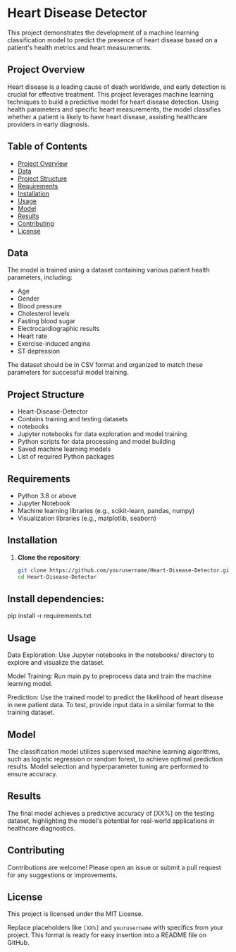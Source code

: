 # Heart Disease Detector

This project demonstrates the development of a machine learning classification model to predict the presence of heart disease based on a patient's health metrics and heart measurements.

## Project Overview

Heart disease is a leading cause of death worldwide, and early detection is crucial for effective treatment. This project leverages machine learning techniques to build a predictive model for heart disease detection. Using health parameters and specific heart measurements, the model classifies whether a patient is likely to have heart disease, assisting healthcare providers in early diagnosis.

## Table of Contents

- [Project Overview](#project-overview)
- [Data](#data)
- [Project Structure](#project-structure)
- [Requirements](#requirements)
- [Installation](#installation)
- [Usage](#usage)
- [Model](#model)
- [Results](#results)
- [Contributing](#contributing)
- [License](#license)

## Data

The model is trained using a dataset containing various patient health parameters, including:

- Age
- Gender
- Blood pressure
- Cholesterol levels
- Fasting blood sugar
- Electrocardiographic results
- Heart rate
- Exercise-induced angina
- ST depression

The dataset should be in CSV format and organized to match these parameters for successful model training.

## Project Structure

- Heart-Disease-Detector
- Contains training and testing datasets 
- notebooks
- Jupyter notebooks for data exploration and model training
- Python scripts for data processing and model building 
- Saved machine learning models
- List of required Python packages


## Requirements

- Python 3.8 or above
- Jupyter Notebook
- Machine learning libraries (e.g., scikit-learn, pandas, numpy)
- Visualization libraries (e.g., matplotlib, seaborn)

## Installation

1. **Clone the repository**:
   ```bash
   git clone https://github.com/yourusername/Heart-Disease-Detector.git
   cd Heart-Disease-Detector

## Install dependencies:

pip install -r requirements.txt

## Usage
Data Exploration: Use Jupyter notebooks in the notebooks/ directory to explore and visualize the dataset.

Model Training: Run main.py to preprocess data and train the machine learning model.

Prediction: Use the trained model to predict the likelihood of heart disease in new patient data. To test, provide input data in a similar format to the training dataset.

## Model
The classification model utilizes supervised machine learning algorithms, such as logistic regression or random forest, to achieve optimal prediction results. Model selection and hyperparameter tuning are performed to ensure accuracy.

## Results
The final model achieves a predictive accuracy of [XX%] on the testing dataset, highlighting the model's potential for real-world applications in healthcare diagnostics.

## Contributing
Contributions are welcome! Please open an issue or submit a pull request for any suggestions or improvements.

## License
This project is licensed under the MIT License.

Replace placeholders like `[XX%]` and `yourusername` with specifics from your project. This format is ready for easy insertion into a README file on GitHub.
